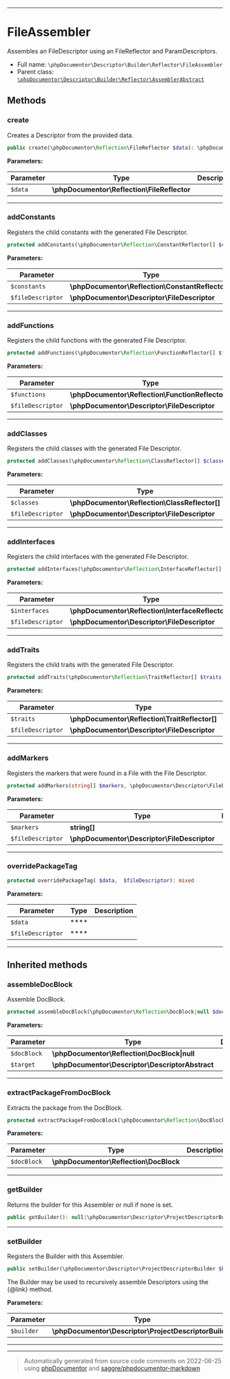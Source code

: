 ***

# FileAssembler

Assembles an FileDescriptor using an FileReflector and ParamDescriptors.



* Full name: `\phpDocumentor\Descriptor\Builder\Reflector\FileAssembler`
* Parent class: [`\phpDocumentor\Descriptor\Builder\Reflector\AssemblerAbstract`](./AssemblerAbstract.md)




## Methods


### create

Creates a Descriptor from the provided data.

```php
public create(\phpDocumentor\Reflection\FileReflector $data): \phpDocumentor\Descriptor\FileDescriptor
```








**Parameters:**

| Parameter | Type | Description |
|-----------|------|-------------|
| `$data` | **\phpDocumentor\Reflection\FileReflector** |  |




***

### addConstants

Registers the child constants with the generated File Descriptor.

```php
protected addConstants(\phpDocumentor\Reflection\ConstantReflector[] $constants, \phpDocumentor\Descriptor\FileDescriptor $fileDescriptor): void
```








**Parameters:**

| Parameter | Type | Description |
|-----------|------|-------------|
| `$constants` | **\phpDocumentor\Reflection\ConstantReflector[]** |  |
| `$fileDescriptor` | **\phpDocumentor\Descriptor\FileDescriptor** |  |




***

### addFunctions

Registers the child functions with the generated File Descriptor.

```php
protected addFunctions(\phpDocumentor\Reflection\FunctionReflector[] $functions, \phpDocumentor\Descriptor\FileDescriptor $fileDescriptor): void
```








**Parameters:**

| Parameter | Type | Description |
|-----------|------|-------------|
| `$functions` | **\phpDocumentor\Reflection\FunctionReflector[]** |  |
| `$fileDescriptor` | **\phpDocumentor\Descriptor\FileDescriptor** |  |




***

### addClasses

Registers the child classes with the generated File Descriptor.

```php
protected addClasses(\phpDocumentor\Reflection\ClassReflector[] $classes, \phpDocumentor\Descriptor\FileDescriptor $fileDescriptor): void
```








**Parameters:**

| Parameter | Type | Description |
|-----------|------|-------------|
| `$classes` | **\phpDocumentor\Reflection\ClassReflector[]** |  |
| `$fileDescriptor` | **\phpDocumentor\Descriptor\FileDescriptor** |  |




***

### addInterfaces

Registers the child interfaces with the generated File Descriptor.

```php
protected addInterfaces(\phpDocumentor\Reflection\InterfaceReflector[] $interfaces, \phpDocumentor\Descriptor\FileDescriptor $fileDescriptor): void
```








**Parameters:**

| Parameter | Type | Description |
|-----------|------|-------------|
| `$interfaces` | **\phpDocumentor\Reflection\InterfaceReflector[]** |  |
| `$fileDescriptor` | **\phpDocumentor\Descriptor\FileDescriptor** |  |




***

### addTraits

Registers the child traits with the generated File Descriptor.

```php
protected addTraits(\phpDocumentor\Reflection\TraitReflector[] $traits, \phpDocumentor\Descriptor\FileDescriptor $fileDescriptor): void
```








**Parameters:**

| Parameter | Type | Description |
|-----------|------|-------------|
| `$traits` | **\phpDocumentor\Reflection\TraitReflector[]** |  |
| `$fileDescriptor` | **\phpDocumentor\Descriptor\FileDescriptor** |  |




***

### addMarkers

Registers the markers that were found in a File with the File Descriptor.

```php
protected addMarkers(string[] $markers, \phpDocumentor\Descriptor\FileDescriptor $fileDescriptor): void
```








**Parameters:**

| Parameter | Type | Description |
|-----------|------|-------------|
| `$markers` | **string[]** |  |
| `$fileDescriptor` | **\phpDocumentor\Descriptor\FileDescriptor** |  |




***

### overridePackageTag



```php
protected overridePackageTag( $data,  $fileDescriptor): mixed
```








**Parameters:**

| Parameter | Type | Description |
|-----------|------|-------------|
| `$data` | **** |  |
| `$fileDescriptor` | **** |  |




***


## Inherited methods


### assembleDocBlock

Assemble DocBlock.

```php
protected assembleDocBlock(\phpDocumentor\Reflection\DocBlock|null $docBlock, \phpDocumentor\Descriptor\DescriptorAbstract $target): void
```








**Parameters:**

| Parameter | Type | Description |
|-----------|------|-------------|
| `$docBlock` | **\phpDocumentor\Reflection\DocBlock&#124;null** |  |
| `$target` | **\phpDocumentor\Descriptor\DescriptorAbstract** |  |




***

### extractPackageFromDocBlock

Extracts the package from the DocBlock.

```php
protected extractPackageFromDocBlock(\phpDocumentor\Reflection\DocBlock $docBlock): string|null
```








**Parameters:**

| Parameter | Type | Description |
|-----------|------|-------------|
| `$docBlock` | **\phpDocumentor\Reflection\DocBlock** |  |




***

### getBuilder

Returns the builder for this Assembler or null if none is set.

```php
public getBuilder(): null|\phpDocumentor\Descriptor\ProjectDescriptorBuilder
```











***

### setBuilder

Registers the Builder with this Assembler.

```php
public setBuilder(\phpDocumentor\Descriptor\ProjectDescriptorBuilder $builder): void
```

The Builder may be used to recursively assemble Descriptors using
the {@link} method.






**Parameters:**

| Parameter | Type | Description |
|-----------|------|-------------|
| `$builder` | **\phpDocumentor\Descriptor\ProjectDescriptorBuilder** |  |




***


***
> Automatically generated from source code comments on 2022-06-25 using [phpDocumentor](http://www.phpdoc.org/) and [saggre/phpdocumentor-markdown](https://github.com/Saggre/phpDocumentor-markdown)
